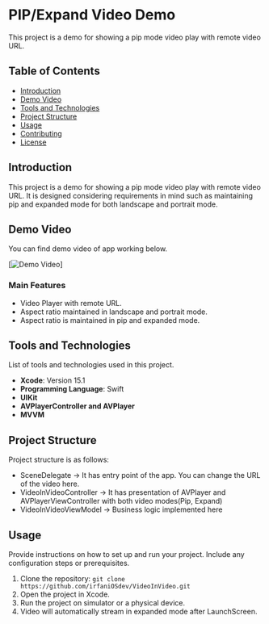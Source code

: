 # PIP/Expand Video Demo
This project is a demo for showing a pip mode video play with remote video URL.
## Table of Contents

- [Introduction](#introduction)
- [Demo Video](#demo-video)
- [Tools and Technologies](#tools-and-technologies)
- [Project Structure](#project-structure)
- [Usage](#usage)
- [Contributing](#contributing)
- [License](#license)

## Introduction
This project is a demo for showing a pip mode video play with remote video URL. It is designed considering requirements in mind such as maintaining pip and expanded mode for both landscape and portrait mode.

## Demo Video

You can find demo video of app working below.

[![Demo Video](https://drive.google.com/file/d/1QZxXT3bfsXHYlZQCzKMKdKlytBmDzebW/view?usp=drive_link)]

### Main Features
- Video Player with remote URL.
- Aspect ratio maintained in landscape and portrait mode.
- Aspect ratio is maintained in pip and expanded mode.

## Tools and Technologies

List of tools and technologies used in this project.

- **Xcode**: Version 15.1
- **Programming Language**: Swift
- **UIKit**
- **AVPlayerController and AVPlayer**
- **MVVM**

## Project Structure

Project structure is as follows:
- SceneDelegate -> It has entry point of the app. You can change the URL of the video here.
- VideoInVideoController -> It has presentation of AVPlayer and AVPlayerViewController with both video modes(Pip, Expand)
- VideoInVideoViewModel -> Business logic implemented here
  
## Usage

Provide instructions on how to set up and run your project. Include any configuration steps or prerequisites.

1. Clone the repository: `git clone https://github.com/irfaniOSdev/VideoInVideo.git`
2. Open the project in Xcode.
3. Run the project on simulator or a physical device.
4. Video will automatically stream in expanded mode after LaunchScreen.
